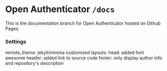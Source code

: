 # Open Authenticator `/docs`

This is the documentation branch for Open Authenticator hosted on Github Pages.

### Settings
remote_theme: jekyll/minima
customized layouts:
	head: added font awesome 
	header: added link to source code
	footer: only display author info and repository's description
